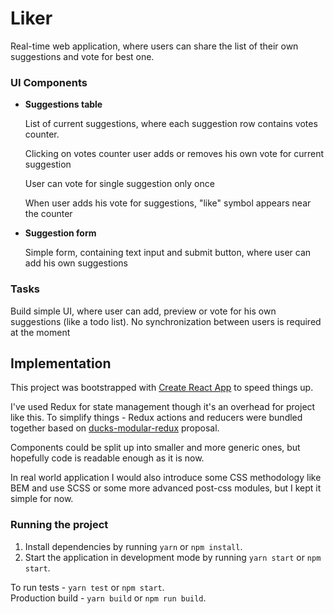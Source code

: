 # Liker

Real-time web application, where users can share the list of their own suggestions and vote for best one.  

### UI Components

- **Suggestions table**

    List of current suggestions, where each suggestion row contains votes counter.

    Clicking on votes counter user adds or removes his own vote for current suggestion

    User can vote for single suggestion only once

    When user adds his vote for suggestions, "like" symbol appears near the counter

- **Suggestion form**

    Simple form, containing text input and submit button, where user can add his own suggestions


### Tasks

Build simple UI, where user can add, preview or vote for his own suggestions (like a todo list).
No synchronization between users is required at the moment

## Implementation

This project was bootstrapped with [Create React App](https://github.com/facebookincubator/create-react-app) to speed things up.

I've used Redux for state management though it's an overhead for project like this.
To simplify things - Redux actions and reducers were bundled together based on [ducks-modular-redux](https://github.com/erikras/ducks-modular-redux) proposal.

Components could be split up into smaller and more generic ones, but hopefully code is readable enough as it is now.

In real world application I would also introduce some CSS methodology like BEM and use SCSS or some more advanced post-css modules, but I kept it simple for now.

### Running the project

1. Install dependencies by running `yarn` or `npm install`.
2. Start the application in development mode by running `yarn start` or `npm start`.

To run tests - `yarn test` or `npm start`.  
Production build - `yarn build` or `npm run build`.
